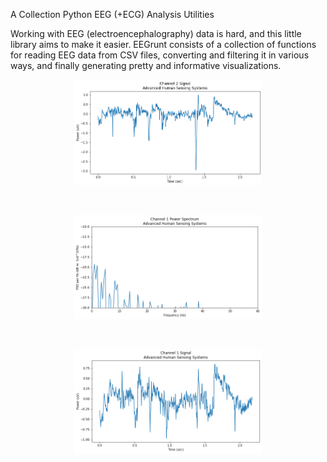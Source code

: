 A Collection Python EEG (+ECG) Analysis Utilities

 

Working with EEG (electroencephalography) data is hard, and this little library aims to make it easier. EEGrunt consists of a collection of functions for reading EEG data from CSV files, converting and filtering it in various ways, and finally generating pretty and informative visualizations.

 
<p align="center">
 <img width="300" src="./Figure 2020-09-08 163519.png"></p>
 <br/>
  <p align="center">
 <img width="300" src="./Figure 2020-09-08 163539.png"></p>
 <br />
 
 <p align="center">
  <img width="300" src="./Figure 2020-09-08 163546.png" ></p>
 <br />
  
 
